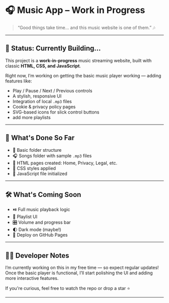 # 🎧 Music App – Work in Progress

> “Good things take time… and this music website is one of them.” 🎶

---

## 🚧 Status: Currently Building...

This project is a **work-in-progress** music streaming website, built with classic **HTML, CSS, and JavaScript**.

Right now, I’m working on getting the basic music player working — adding features like:

- Play / Pause / Next / Previous controls
- A stylish, responsive UI
- Integration of local `.mp3` files
- Cookie & privacy policy pages
- SVG-based icons for slick control buttons
- add more playlists

---

## 🔄 What's Done So Far

- 🎵 Basic folder structure
- 🎧 Songs folder with sample `.mp3` files
- 📄 HTML pages created: Home, Privacy, Legal, etc.
- 🎨 CSS styles applied
- 🧠 JavaScript file initialized

---

## 🛠️ What's Coming Soon

- ⏯️ Full music playback logic
- 📃 Playlist UI
- 🎛️ Volume and progress bar
- 🌓 Dark mode (maybe!)
- 🔗 Deploy on GitHub Pages

---

## 👨‍💻 Developer Notes

I’m currently working on this in my free time — so expect regular updates!  
Once the basic player is functional, I’ll start polishing the UI and adding more interactive features.

If you're curious, feel free to watch the repo or drop a star ⭐️

---

